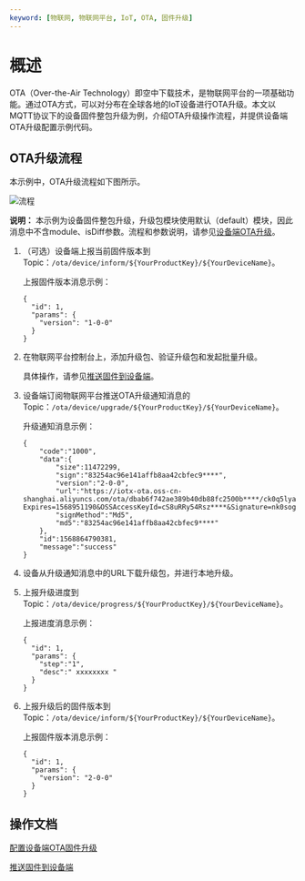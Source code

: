 ```yaml
---
keyword: [物联网, 物联网平台, IoT, OTA, 固件升级]
---
```


# 概述

OTA（Over-the-Air Technology）即空中下载技术，是物联网平台的一项基础功能。通过OTA方式，可以对分布在全球各地的IoT设备进行OTA升级。本文以MQTT协议下的设备固件整包升级为例，介绍OTA升级操作流程，并提供设备端OTA升级配置示例代码。

## OTA升级流程

本示例中，OTA升级流程如下图所示。

![流程](https://static-aliyun-doc.oss-cn-hangzhou.aliyuncs.com/assets/img/zh-CN/0059232061/p172098.jpg)

**说明：** 本示例为设备固件整包升级，升级包模块使用默认（default）模块，因此消息中不含module、isDiff参数。流程和参数说明，请参见[设备端OTA升级](/intl.zh-CN/监控运维/固件升级/设备端OTA升级.md)。

1.  （可选）设备端上报当前固件版本到Topic：`/ota/device/inform/${YourProductKey}/${YourDeviceName}`。

    上报固件版本消息示例：

    ```
    {
      "id": 1,
      "params": {
        "version": "1-0-0"
      }
    }
    ```

2.  在物联网平台控制台上，添加升级包、验证升级包和发起批量升级。

    具体操作，请参见[推送固件到设备端](/intl.zh-CN/最佳实践/监控运维/设备OTA固件升级实践/推送固件到设备端.md)。

3.  设备端订阅物联网平台推送OTA升级通知消息的Topic：`/ota/device/upgrade/${YourProductKey}/${YourDeviceName}`。

    升级通知消息示例：

    ```
    {
        "code":"1000",
        "data":{
            "size":11472299,
            "sign":"83254ac96e141affb8aa42cbfec9****",
            "version":"2-0-0",
            "url":"https://iotx-ota.oss-cn-shanghai.aliyuncs.com/ota/dbab6f742ae389b40db88fc2500b****/ck0q5lyav00003i7hezxe****.zip?Expires=1568951190&OSSAccessKeyId=cS8uRRy54Rsz****&Signature=nk0sogaxtyp7dYvKZnjNQ%2BZ8Q9****",
            "signMethod":"Md5",
            "md5":"83254ac96e141affb8aa42cbfec9****"
        },
        "id":1568864790381,
        "message":"success"
    }
    ```

4.  设备从升级通知消息中的URL下载升级包，并进行本地升级。
5.  上报升级进度到Topic：`/ota/device/progress/${YourProductKey}/${YourDeviceName}`。

    上报进度消息示例：

    ```
    {
      "id": 1,
      "params": {
        "step":"1", 
        "desc":" xxxxxxxx "
      }   
    }
    ```

6.  上报升级后的固件版本到Topic：`/ota/device/inform/${YourProductKey}/${YourDeviceName}`。

    上报固件版本消息示例：

    ```
    {
      "id": 1,
      "params": {
        "version": "2-0-0"
      }
    }
    ```


## 操作文档

[配置设备端OTA固件升级](/intl.zh-CN/最佳实践/监控运维/设备OTA固件升级实践/配置设备端OTA升级.md)

[推送固件到设备端](/intl.zh-CN/最佳实践/监控运维/设备OTA固件升级实践/推送固件到设备端.md)

